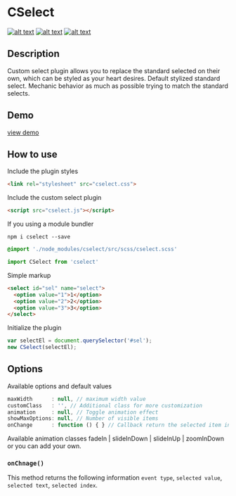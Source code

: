 # CSelect
[![alt text](https://img.shields.io/npm/v/cselect.svg)](https://www.npmjs.com/package/cselect)
[![alt text](https://img.shields.io/npm/l/cselect.svg)](https://www.npmjs.com/package/cselect)
[![alt text](https://img.shields.io/bundlephobia/min/cselect.svg)](https://www.npmjs.com/package/cselect)

## Description
Custom select plugin allows you to replace the standard selected on their own, which can be styled as your heart desires. Default stylized standard select. Mechanic behavior as much as possible trying to match the standard selects.

## Demo
[view demo](https://codepen.io/k-ivan/pen/VQGpqz)

## How to use
Include the plugin styles
````html
<link rel="stylesheet" src="cselect.css">
````
Include the custom select plugin
````html
<script src="cselect.js"></script>
````
If you using a module bundler
````
npm i cselect --save
````
````scss
@import './node_modules/cselect/src/scss/cselect.scss'
````
````js
import CSelect from 'cselect'
````
Simple markup
````html
<select id="sel" name="select">
  <option value="1">1</option>
  <option value="2">2</option>
  <option value="3">3</option>
</select>
````
Initialize the plugin
````javaScript
var selectEl = document.querySelector('#sel');
new CSelect(selectEl);
````

## Options
Available options and default values

````javaScript
maxWidth      : null, // maximum width value
customClass   : '', // Additional class for more customization
animation     : null, // Toggle animation effect
showMaxOptions: null, // Number of visible items
onChange      : function () { } // Callback return the selected item info
````
Available animation classes fadeIn | slideInDown | slideInUp | zoomInDown or you can add your own.

### `onChnage()`
This method returns the following information `event type`, `selected value`, `selected text`, `selected index`.
